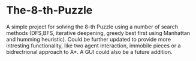 # The-8-th-Puzzle
A simple project for solving the 8-th Puzzle using a number of search methods (DFS,BFS, iterative deepening, greedy best first using Manhattan and humming heuristic). Could be further updated to provide more intresting functionality, like two agent interaction, immobile pieces or a bidrectrional approach to A*. 
A GUI could also be a future addition.
